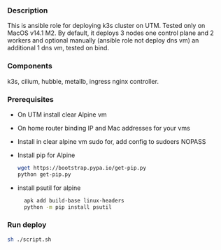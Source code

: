 
### Description

This is ansible role for deploying k3s cluster on UTM. Tested only on MacOS v14.1 M2. By default, it deploys 3 nodes one control plane and 2 workers and optional manually (ansible role not deploy dns vm) an additional 1 dns vm, tested on bind.

### Components

k3s, cilium, hubble, metallb, ingress nginx controller.

### Prerequisites

- On UTM install clear Alpine vm
- On home router binding IP and Mac addresses for your vms 
- Install in clear alpine vm sudo for, add config to sudoers NOPASS
- Install pip for Alpine
  
  ```bash
  wget https://bootstrap.pypa.io/get-pip.py
  python get-pip.py
  ```
- install psutil for alpine
  
  ```bash
    apk add build-base linux-headers
    python -m pip install psutil
  ```

### Run deploy

```bash
sh ./script.sh
```
